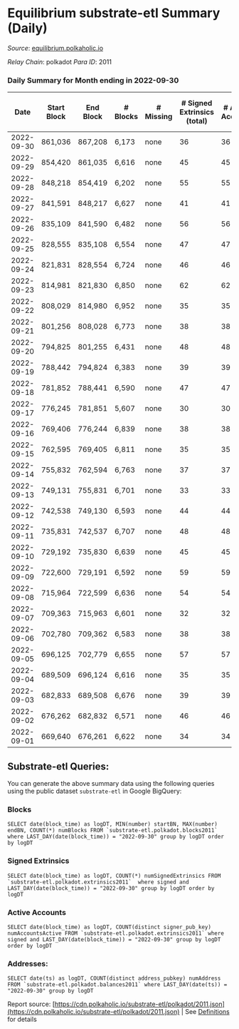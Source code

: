 # Equilibrium substrate-etl Summary (Daily)

_Source_: [equilibrium.polkaholic.io](https://equilibrium.polkaholic.io)

*Relay Chain*: polkadot
*Para ID*: 2011



### Daily Summary for Month ending in 2022-09-30


| Date | Start Block | End Block | # Blocks | # Missing | # Signed Extrinsics (total) | # Active Accounts | # Addresses with Balances | # Events | # Transfers | # XCM Transfers In | # XCM Transfers Out |
| ---- | ----------- | --------- | -------- | --------- | --------------------------- | ----------------- | ------------------------- | -------- | ----------- | ------------------ | ------------------- |
| 2022-09-30 | 861,036 | 867,208 | 6,173 | none  | 36 | 36 |  | 132,007 |   |   |   |
| 2022-09-29 | 854,420 | 861,035 | 6,616 | none  | 45 | 45 |  | 147,046 |   |   |   |
| 2022-09-28 | 848,218 | 854,419 | 6,202 | none  | 55 | 55 |  | 133,335 |   |   |   |
| 2022-09-27 | 841,591 | 848,217 | 6,627 | none  | 41 | 41 |  | 147,365 |   |   |   |
| 2022-09-26 | 835,109 | 841,590 | 6,482 | none  | 56 | 56 |  | 142,614 |   |   |   |
| 2022-09-25 | 828,555 | 835,108 | 6,554 | none  | 47 | 47 |  | 145,004 |   |   |   |
| 2022-09-24 | 821,831 | 828,554 | 6,724 | none  | 46 | 46 |  | 150,556 |   |   |   |
| 2022-09-23 | 814,981 | 821,830 | 6,850 | none  | 62 | 62 |  | 153,796 |   |   |   |
| 2022-09-22 | 808,029 | 814,980 | 6,952 | none  | 35 | 35 |  | 157,007 |   |   |   |
| 2022-09-21 | 801,256 | 808,028 | 6,773 | none  | 38 | 38 |  | 151,279 |   |   |   |
| 2022-09-20 | 794,825 | 801,255 | 6,431 | none  | 48 | 48 | 7,522 | 140,346 |   |   |   |
| 2022-09-19 | 788,442 | 794,824 | 6,383 | none  | 39 | 39 | 7,522 | 139,704 |   |   |   |
| 2022-09-18 | 781,852 | 788,441 | 6,590 | none  | 47 | 47 | 7,521 | 145,543 |   |   |   |
| 2022-09-17 | 776,245 | 781,851 | 5,607 | none  | 30 | 30 |  | 125,413 |   |   |   |
| 2022-09-16 | 769,406 | 776,244 | 6,839 | none  | 38 | 38 |  | 155,210 |   |   |   |
| 2022-09-15 | 762,595 | 769,405 | 6,811 | none  | 35 | 35 |  | 154,540 |   |   |   |
| 2022-09-14 | 755,832 | 762,594 | 6,763 | none  | 37 | 37 |  | 153,467 |   |   |   |
| 2022-09-13 | 749,131 | 755,831 | 6,701 | none  | 33 | 33 |  | 151,561 |   |   |   |
| 2022-09-12 | 742,538 | 749,130 | 6,593 | none  | 44 | 44 |  | 149,664 |   |   |   |
| 2022-09-11 | 735,831 | 742,537 | 6,707 | none  | 48 | 48 |  | 152,254 |   |   |   |
| 2022-09-10 | 729,192 | 735,830 | 6,639 | none  | 45 | 45 |  | 150,705 |   |   |   |
| 2022-09-09 | 722,600 | 729,191 | 6,592 | none  | 59 | 59 | 7,522 | 149,700 |   |   |   |
| 2022-09-08 | 715,964 | 722,599 | 6,636 | none  | 54 | 54 |  | 150,660 |   |   |   |
| 2022-09-07 | 709,363 | 715,963 | 6,601 | none  | 32 | 32 |  | 149,785 |   |   |   |
| 2022-09-06 | 702,780 | 709,362 | 6,583 | none  | 38 | 38 |  | 149,399 |   | 1  |   |
| 2022-09-05 | 696,125 | 702,779 | 6,655 | none  | 57 | 57 |  | 150,545 |   |   |   |
| 2022-09-04 | 689,509 | 696,124 | 6,616 | none  | 35 | 35 |  | 150,170 |   |   |   |
| 2022-09-03 | 682,833 | 689,508 | 6,676 | none  | 39 | 39 |  | 151,473 |   |   |   |
| 2022-09-02 | 676,262 | 682,832 | 6,571 | none  | 46 | 46 |  | 149,172 |   |   |   |
| 2022-09-01 | 669,640 | 676,261 | 6,622 | none  | 34 | 34 |  | 149,842 |   |   |   |

## Substrate-etl Queries:
You can generate the above summary data using the following queries using the public dataset `substrate-etl` in Google BigQuery:


### Blocks
```
SELECT date(block_time) as logDT, MIN(number) startBN, MAX(number) endBN, COUNT(*) numBlocks FROM `substrate-etl.polkadot.blocks2011`  where LAST_DAY(date(block_time)) = "2022-09-30" group by logDT order by logDT
```


### Signed Extrinsics
```
SELECT date(block_time) as logDT, COUNT(*) numSignedExtrinsics FROM `substrate-etl.polkadot.extrinsics2011`  where signed and LAST_DAY(date(block_time)) = "2022-09-30" group by logDT order by logDT
```


### Active Accounts
```
SELECT date(block_time) as logDT, COUNT(distinct signer_pub_key) numAccountsActive FROM `substrate-etl.polkadot.extrinsics2011` where signed and LAST_DAY(date(block_time)) = "2022-09-30" group by logDT order by logDT
```


### Addresses:
```
SELECT date(ts) as logDT, COUNT(distinct address_pubkey) numAddress FROM `substrate-etl.polkadot.balances2011` where LAST_DAY(date(ts)) = "2022-09-30" group by logDT
```



Report source: [https://cdn.polkaholic.io/substrate-etl/polkadot/2011.json](https://cdn.polkaholic.io/substrate-etl/polkadot/2011.json) | See [Definitions](/DEFINITIONS.md) for details
